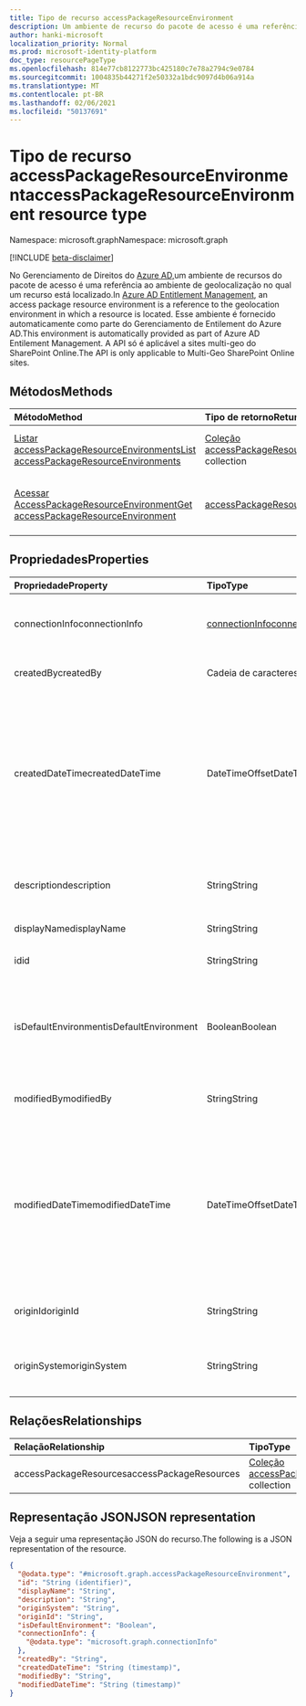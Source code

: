 ```yaml
---
title: Tipo de recurso accessPackageResourceEnvironment
description: Um ambiente de recurso do pacote de acesso é uma referência ao ambiente de geolocalização no qual um recurso está localizado.
author: hanki-microsoft
localization_priority: Normal
ms.prod: microsoft-identity-platform
doc_type: resourcePageType
ms.openlocfilehash: 814e77cb8122773bc425180c7e78a2794c9e0784
ms.sourcegitcommit: 1004835b44271f2e50332a1bdc9097d4b06a914a
ms.translationtype: MT
ms.contentlocale: pt-BR
ms.lasthandoff: 02/06/2021
ms.locfileid: "50137691"
---
```

# <a name="accesspackageresourceenvironment-resource-type"></a><span data-ttu-id="53a7e-103">Tipo de recurso accessPackageResourceEnvironment</span><span class="sxs-lookup"><span data-stu-id="53a7e-103">accessPackageResourceEnvironment resource type</span></span>

<span data-ttu-id="53a7e-104">Namespace: microsoft.graph</span><span class="sxs-lookup"><span data-stu-id="53a7e-104">Namespace: microsoft.graph</span></span>

[!INCLUDE [beta-disclaimer](../../includes/beta-disclaimer.md)]

<span data-ttu-id="53a7e-105">No Gerenciamento de Direitos do [Azure AD,](entitlementmanagement-root.md)um ambiente de recursos do pacote de acesso é uma referência ao ambiente de geolocalização no qual um recurso está localizado.</span><span class="sxs-lookup"><span data-stu-id="53a7e-105">In [Azure AD Entitlement Management](entitlementmanagement-root.md), an access package resource environment is a reference to the geolocation environment in which a resource is located.</span></span> <span data-ttu-id="53a7e-106">Esse ambiente é fornecido automaticamente como parte do Gerenciamento de Entilement do Azure AD.</span><span class="sxs-lookup"><span data-stu-id="53a7e-106">This environment is automatically provided as part of Azure AD Entilement Management.</span></span> <span data-ttu-id="53a7e-107">A API só é aplicável a sites multi-geo do SharePoint Online.</span><span class="sxs-lookup"><span data-stu-id="53a7e-107">The API is only applicable to Multi-Geo SharePoint Online sites.</span></span>

## <a name="methods"></a><span data-ttu-id="53a7e-108">Métodos</span><span class="sxs-lookup"><span data-stu-id="53a7e-108">Methods</span></span>
|<span data-ttu-id="53a7e-109">Método</span><span class="sxs-lookup"><span data-stu-id="53a7e-109">Method</span></span>|<span data-ttu-id="53a7e-110">Tipo de retorno</span><span class="sxs-lookup"><span data-stu-id="53a7e-110">Return type</span></span>|<span data-ttu-id="53a7e-111">Descrição</span><span class="sxs-lookup"><span data-stu-id="53a7e-111">Description</span></span>|
|:---|:---|:---|
|[<span data-ttu-id="53a7e-112">Listar accessPackageResourceEnvironments</span><span class="sxs-lookup"><span data-stu-id="53a7e-112">List accessPackageResourceEnvironments</span></span>](../api/accesspackageresourceenvironment-list.md)|<span data-ttu-id="53a7e-113">[Coleção accessPackageResourceEnvironment](../resources/accesspackageresourceenvironment.md)</span><span class="sxs-lookup"><span data-stu-id="53a7e-113">[accessPackageResourceEnvironment](../resources/accesspackageresourceenvironment.md) collection</span></span>|<span data-ttu-id="53a7e-114">Recupere uma lista de [objetos accessPackageResourceEnvironment.](../resources/accesspackageresourceenvironment.md)</span><span class="sxs-lookup"><span data-stu-id="53a7e-114">Retrieve a list of [accessPackageResourceEnvironment](../resources/accesspackageresourceenvironment.md) objects.</span></span>|
|[<span data-ttu-id="53a7e-115">Acessar AccessPackageResourceEnvironment</span><span class="sxs-lookup"><span data-stu-id="53a7e-115">Get accessPackageResourceEnvironment</span></span>](../api/accesspackageresourceenvironment-get.md)|[<span data-ttu-id="53a7e-116">accessPackageResourceEnvironment</span><span class="sxs-lookup"><span data-stu-id="53a7e-116">accessPackageResourceEnvironment</span></span>](../resources/accesspackageresourceenvironment.md)|<span data-ttu-id="53a7e-117">Leia as propriedades e os relacionamentos de um [objeto accessPackageResourceEnvironment.](../resources/accesspackageresourceenvironment.md)</span><span class="sxs-lookup"><span data-stu-id="53a7e-117">Read the properties and relationships of an [accessPackageResourceEnvironment](../resources/accesspackageresourceenvironment.md) object.</span></span>|

## <a name="properties"></a><span data-ttu-id="53a7e-118">Propriedades</span><span class="sxs-lookup"><span data-stu-id="53a7e-118">Properties</span></span>
|<span data-ttu-id="53a7e-119">Propriedade</span><span class="sxs-lookup"><span data-stu-id="53a7e-119">Property</span></span>|<span data-ttu-id="53a7e-120">Tipo</span><span class="sxs-lookup"><span data-stu-id="53a7e-120">Type</span></span>|<span data-ttu-id="53a7e-121">Descrição</span><span class="sxs-lookup"><span data-stu-id="53a7e-121">Description</span></span>|
|:---|:---|:---|
|<span data-ttu-id="53a7e-122">connectionInfo</span><span class="sxs-lookup"><span data-stu-id="53a7e-122">connectionInfo</span></span>|[<span data-ttu-id="53a7e-123">connectionInfo</span><span class="sxs-lookup"><span data-stu-id="53a7e-123">connectionInfo</span></span>](../resources/connectioninfo.md)|<span data-ttu-id="53a7e-124">Informações de conexão de um ambiente usado para se conectar a um recurso.</span><span class="sxs-lookup"><span data-stu-id="53a7e-124">Connection information of an environment used to connect to a resource.</span></span> |
|<span data-ttu-id="53a7e-125">createdBy</span><span class="sxs-lookup"><span data-stu-id="53a7e-125">createdBy</span></span>|<span data-ttu-id="53a7e-126">Cadeia de caracteres</span><span class="sxs-lookup"><span data-stu-id="53a7e-126">String</span></span>|<span data-ttu-id="53a7e-127">O nome de exibição do usuário que criou esse objeto.</span><span class="sxs-lookup"><span data-stu-id="53a7e-127">The display name of the user that created this object.</span></span>|
|<span data-ttu-id="53a7e-128">createdDateTime</span><span class="sxs-lookup"><span data-stu-id="53a7e-128">createdDateTime</span></span>|<span data-ttu-id="53a7e-129">DateTimeOffset</span><span class="sxs-lookup"><span data-stu-id="53a7e-129">DateTimeOffset</span></span>|<span data-ttu-id="53a7e-130">A data e a hora em que esse objeto foi criado.</span><span class="sxs-lookup"><span data-stu-id="53a7e-130">The date and time that this object was created.</span></span> <br><span data-ttu-id="53a7e-131">O tipo DateTimeOffset representa informações de data e hora usando o formato ISO 8601 e está sempre no horário UTC.</span><span class="sxs-lookup"><span data-stu-id="53a7e-131">The DateTimeOffset type represents date and time information using ISO 8601 format and is always in UTC time.</span></span> <span data-ttu-id="53a7e-132">Por exemplo, meia-noite em UTC no dia 1º de janeiro de 2014 `'2014-01-01T00:00:00Z'` será.</span><span class="sxs-lookup"><span data-stu-id="53a7e-132">For example, midnight UTC on Jan 1, 2014 is `'2014-01-01T00:00:00Z'`.</span></span>|
|<span data-ttu-id="53a7e-133">description</span><span class="sxs-lookup"><span data-stu-id="53a7e-133">description</span></span>|<span data-ttu-id="53a7e-134">String</span><span class="sxs-lookup"><span data-stu-id="53a7e-134">String</span></span>|<span data-ttu-id="53a7e-135">A descrição deste *objeto accessPackageResourceEnvironment.*</span><span class="sxs-lookup"><span data-stu-id="53a7e-135">The description of this *accessPackageResourceEnvironment* object.</span></span>|
|<span data-ttu-id="53a7e-136">displayName</span><span class="sxs-lookup"><span data-stu-id="53a7e-136">displayName</span></span>|<span data-ttu-id="53a7e-137">String</span><span class="sxs-lookup"><span data-stu-id="53a7e-137">String</span></span>|<span data-ttu-id="53a7e-138">O nome de exibição deste objeto.</span><span class="sxs-lookup"><span data-stu-id="53a7e-138">The display name of this object.</span></span>|
|<span data-ttu-id="53a7e-139">id</span><span class="sxs-lookup"><span data-stu-id="53a7e-139">id</span></span>|<span data-ttu-id="53a7e-140">String</span><span class="sxs-lookup"><span data-stu-id="53a7e-140">String</span></span>|<span data-ttu-id="53a7e-141">O identificador exclusivo atribuído pelo sistema do objeto.</span><span class="sxs-lookup"><span data-stu-id="53a7e-141">The system-assigned unique identifier of the object.</span></span>|
|<span data-ttu-id="53a7e-142">isDefaultEnvironment</span><span class="sxs-lookup"><span data-stu-id="53a7e-142">isDefaultEnvironment</span></span>|<span data-ttu-id="53a7e-143">Boolean</span><span class="sxs-lookup"><span data-stu-id="53a7e-143">Boolean</span></span>|<span data-ttu-id="53a7e-144">Determina se esse é o ambiente padrão ou não.</span><span class="sxs-lookup"><span data-stu-id="53a7e-144">Determines whether this is default environment or not.</span></span> <span data-ttu-id="53a7e-145">Ele é definido para todos os sistemas de origem estáticos, como grupos do `true` Azure AD e aplicativos do Azure AD.</span><span class="sxs-lookup"><span data-stu-id="53a7e-145">It is set to `true` for all static origin systems, such as Azure AD groups and Azure AD Applications.</span></span>|
|<span data-ttu-id="53a7e-146">modifiedBy</span><span class="sxs-lookup"><span data-stu-id="53a7e-146">modifiedBy</span></span>|<span data-ttu-id="53a7e-147">String</span><span class="sxs-lookup"><span data-stu-id="53a7e-147">String</span></span>|<span data-ttu-id="53a7e-148">O nome de exibição da entidade que modificou esse objeto pela última vez.</span><span class="sxs-lookup"><span data-stu-id="53a7e-148">The display name of the entity that last modified this object.</span></span>|
|<span data-ttu-id="53a7e-149">modifiedDateTime</span><span class="sxs-lookup"><span data-stu-id="53a7e-149">modifiedDateTime</span></span>|<span data-ttu-id="53a7e-150">DateTimeOffset</span><span class="sxs-lookup"><span data-stu-id="53a7e-150">DateTimeOffset</span></span>|<span data-ttu-id="53a7e-151">A data e a hora em que esse objeto foi modificado pela última vez.</span><span class="sxs-lookup"><span data-stu-id="53a7e-151">The date and time that this object was last modified.</span></span> <br><span data-ttu-id="53a7e-152">O tipo DateTimeOffset representa informações de data e hora usando o formato ISO 8601 e está sempre no horário UTC.</span><span class="sxs-lookup"><span data-stu-id="53a7e-152">The DateTimeOffset type represents date and time information using ISO 8601 format and is always in UTC time.</span></span> <span data-ttu-id="53a7e-153">Por exemplo, meia-noite em UTC no dia 1º de janeiro de 2014 `'2014-01-01T00:00:00Z'` será.</span><span class="sxs-lookup"><span data-stu-id="53a7e-153">For example, midnight UTC on Jan 1, 2014 is `'2014-01-01T00:00:00Z'`.</span></span> |
|<span data-ttu-id="53a7e-154">originId</span><span class="sxs-lookup"><span data-stu-id="53a7e-154">originId</span></span>|<span data-ttu-id="53a7e-155">String</span><span class="sxs-lookup"><span data-stu-id="53a7e-155">String</span></span>|<span data-ttu-id="53a7e-156">O identificador exclusivo deste ambiente no sistema de origem.</span><span class="sxs-lookup"><span data-stu-id="53a7e-156">The unique identifier of this environment in the origin system.</span></span>|
|<span data-ttu-id="53a7e-157">originSystem</span><span class="sxs-lookup"><span data-stu-id="53a7e-157">originSystem</span></span>|<span data-ttu-id="53a7e-158">String</span><span class="sxs-lookup"><span data-stu-id="53a7e-158">String</span></span>|<span data-ttu-id="53a7e-159">O tipo do recurso no sistema de origem, como `SharePointOnline` .</span><span class="sxs-lookup"><span data-stu-id="53a7e-159">The type of the resource in the origin system such as `SharePointOnline`.</span></span> <span data-ttu-id="53a7e-160">Oferece suporte para `$filter`.</span><span class="sxs-lookup"><span data-stu-id="53a7e-160">Supports `$filter`.</span></span>|

## <a name="relationships"></a><span data-ttu-id="53a7e-161">Relações</span><span class="sxs-lookup"><span data-stu-id="53a7e-161">Relationships</span></span>
|<span data-ttu-id="53a7e-162">Relação</span><span class="sxs-lookup"><span data-stu-id="53a7e-162">Relationship</span></span>|<span data-ttu-id="53a7e-163">Tipo</span><span class="sxs-lookup"><span data-stu-id="53a7e-163">Type</span></span>|<span data-ttu-id="53a7e-164">Descrição</span><span class="sxs-lookup"><span data-stu-id="53a7e-164">Description</span></span>|
|:---|:---|:---|
|<span data-ttu-id="53a7e-165">accessPackageResources</span><span class="sxs-lookup"><span data-stu-id="53a7e-165">accessPackageResources</span></span>|<span data-ttu-id="53a7e-166">[Coleção accessPackageResource](../resources/accesspackageresource.md)</span><span class="sxs-lookup"><span data-stu-id="53a7e-166">[accessPackageResource](../resources/accesspackageresource.md) collection</span></span>|<span data-ttu-id="53a7e-167">Somente leitura.</span><span class="sxs-lookup"><span data-stu-id="53a7e-167">Read-only.</span></span> <span data-ttu-id="53a7e-168">Obrigatório.</span><span class="sxs-lookup"><span data-stu-id="53a7e-168">Required.</span></span>|

## <a name="json-representation"></a><span data-ttu-id="53a7e-169">Representação JSON</span><span class="sxs-lookup"><span data-stu-id="53a7e-169">JSON representation</span></span>
<span data-ttu-id="53a7e-170">Veja a seguir uma representação JSON do recurso.</span><span class="sxs-lookup"><span data-stu-id="53a7e-170">The following is a JSON representation of the resource.</span></span>
<!-- {
  "blockType": "resource",
  "keyProperty": "id",
  "@odata.type": "microsoft.graph.accessPackageResourceEnvironment",
  "baseType": "",
  "openType": false
}
-->
``` json
{
  "@odata.type": "#microsoft.graph.accessPackageResourceEnvironment",
  "id": "String (identifier)",
  "displayName": "String",
  "description": "String",
  "originSystem": "String",
  "originId": "String",
  "isDefaultEnvironment": "Boolean",
  "connectionInfo": {
    "@odata.type": "microsoft.graph.connectionInfo"
  },
  "createdBy": "String",
  "createdDateTime": "String (timestamp)",
  "modifiedBy": "String",
  "modifiedDateTime": "String (timestamp)"
}
```
